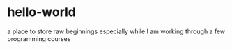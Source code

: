 # hello-world
a place to store raw beginnings
especially while I am working through a few programming courses
